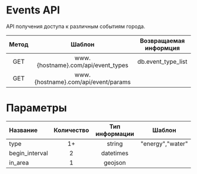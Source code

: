 # Events API

API получения доступа к различным событиям города.

| Метод | Шаблон                              | Возвращаемая информция|
|:-----:|:-----------------------------------:|:---------------------:|
| GET   | www.{hostname}.com/api/event_types  | db.event_type_list    |
| GET   | www.{hostname}.com/api/event/params |                       |

# Параметры
| Название       | Количество | Тип информации | Шаблон           |
|:-------------- |:----------:|:--------------:|:----------------:|
| type           | 1+         | string         | "energy","water" |
| begin_interval | 2          | datetimes      |                  |
| in_area        | 1          | geojson        |                  |

